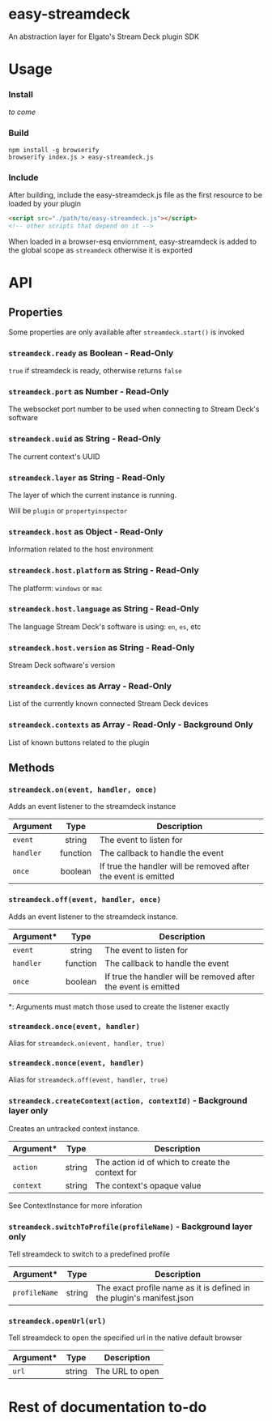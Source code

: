 # easy-streamdeck  
An abstraction layer for Elgato's Stream Deck plugin SDK

# Usage

### Install  
*to come*

### Build  

```
npm install -g browserify
browserify index.js > easy-streamdeck.js
```

### Include

After building, include the easy-streamdeck.js file as the first resource to be loaded by your plugin

```html
<script src="./path/to/easy-streamdeck.js"></script>
<!-- other scripts that depend on it -->
```

When loaded in a browser-esq enviornment, easy-streamdeck is added to the global scope as `streamdeck` otherwise it is exported


# API

## Properties  
Some properties are only available after `streamdeck.start()` is invoked

### `streamdeck.ready` as Boolean - Read-Only
`true` if streamdeck is ready, otherwise returns `false`

### `streamdeck.port` as Number - Read-Only
The websocket port number to be used when connecting to Stream Deck's software

### `streamdeck.uuid` as String - Read-Only
The current context's UUID

### `streamdeck.layer` as String - Read-Only
The layer of which the current instance is running.  

Will be `plugin` or `propertyinspector`

### `streamdeck.host` as Object - Read-Only
Information related to the host environment

### `streamdeck.host.platform` as String - Read-Only
The platform: `windows` or `mac`

### `streamdeck.host.language` as String - Read-Only
The language Stream Deck's software is using: `en`, `es`, etc

### `streamdeck.host.version` as String - Read-Only
Stream Deck software's version

### `streamdeck.devices` as Array<Device> - Read-Only
List of the currently known connected Stream Deck devices

### `streamdeck.contexts` as Array<Context> - Read-Only - Background Only
List of known buttons related to the plugin



## Methods

### `streamdeck.on(event, handler, once)`  
Adds an event listener to the streamdeck instance

| Argument  |   Type   | Description                                                    |
|-----------|:--------:|----------------------------------------------------------------|
| `event`   |  string  | The event to listen for                                        |
| `handler` | function | The callback to handle the event                               |
| `once`    |  boolean | If true the handler will be removed after the event is emitted |


### `streamdeck.off(event, handler, once)`  
Adds an event listener to the streamdeck instance.

| Argument\* |   Type   | Description                                                    |
|------------|:--------:|----------------------------------------------------------------|
| `event`    |  string  | The event to listen for                                        |
| `handler`  | function | The callback to handle the event                               |
| `once`     |  boolean | If true the handler will be removed after the event is emitted |

\*: Arguments must match those used to create the listener exactly


### `streamdeck.once(event, handler)`  
Alias for `streamdeck.on(event, handler, true)`


### `streamdeck.nonce(event, handler)`  
Alias for `streamdeck.off(event, handler, true)`

### `streamdeck.createContext(action, contextId)` - Background layer only
Creates an untracked context instance.


| Argument\* |  Type  | Description                                      |
|------------|:------:|--------------------------------------------------|
| `action`   | string | The action id of which to create the context for |
| `context`  | string | The context's opaque value                       |


See ContextInstance for more inforation


### `streamdeck.switchToProfile(profileName)` - Background layer only  
Tell streamdeck to switch to a predefined profile

| Argument\*    |  Type  | Description                                                           |
|---------------|:------:|-----------------------------------------------------------------------|
| `profileName` | string | The exact profile name as it is defined in the plugin's manifest.json |


### `streamdeck.openUrl(url)`
Tell streamdeck to open the specified url in the native default browser

| Argument\* |  Type  | Description                |
|------------|:------:|----------------------------|
| `url`      | string | The URL to open            |


# Rest of documentation to-do